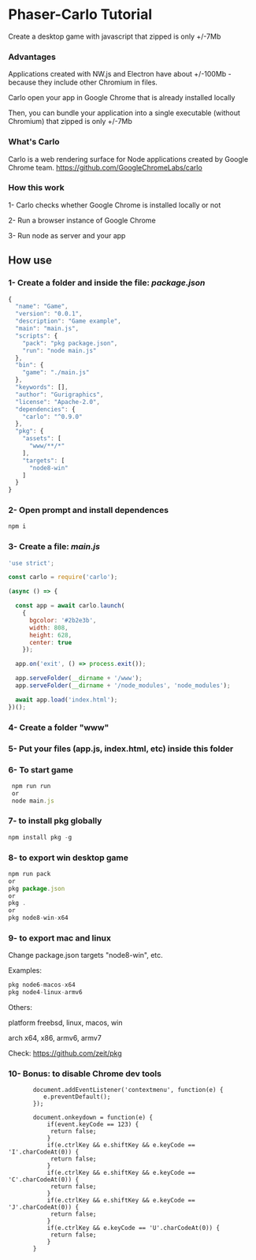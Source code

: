 # Phaser-Carlo Tutorial
Create a desktop game with javascript that zipped is only +/-7Mb

### Advantages
Applications created with NW.js and Electron have about +/-100Mb - because they include other Chromium in files.

Carlo open your app in Google Chrome that is already installed locally

Then, you can bundle your application into a single executable (without Chromium) that zipped is only +/-7Mb

### What's Carlo
Carlo is a web rendering surface for Node applications created by Google Chrome team.
https://github.com/GoogleChromeLabs/carlo

### How this work
1- Carlo checks whether Google Chrome is installed locally or not

2- Run a browser instance of Google Chrome

3- Run node as server and your app

## How use

### 1- Create a folder and inside the file: *package.json*
```Javascript
{
  "name": "Game",
  "version": "0.0.1",
  "description": "Game example",
  "main": "main.js",
  "scripts": {
    "pack": "pkg package.json", 
    "run": "node main.js"
  },
  "bin": {
    "game": "./main.js"
  },
  "keywords": [],
  "author": "Gurigraphics",
  "license": "Apache-2.0",
  "dependencies": {
    "carlo": "^0.9.0"
  },
  "pkg": {
    "assets": [
      "www/**/*"
    ],
    "targets": [
      "node8-win"
    ]
  }
}
```

### 2- Open prompt and install dependences
```Javascript
npm i
```
### 3- Create a file: *main.js*
```Javascript
'use strict';

const carlo = require('carlo');

(async () => {

  const app = await carlo.launch(
    {
      bgcolor: '#2b2e3b',
      width: 808,
      height: 628,
      center: true
    });

  app.on('exit', () => process.exit());

  app.serveFolder(__dirname + '/www');
  app.serveFolder(__dirname + '/node_modules', 'node_modules');

  await app.load('index.html');
})();
```
### 4- Create a folder "www"

### 5- Put your files (app.js, index.html, etc) inside this folder

### 6- To start game
```Javascript
 npm run run 
 or 
 node main.js
```

### 7- to install pkg globally
```Javascript
npm install pkg -g
```

### 8- to export win desktop game
```Javascript
npm run pack 
or
pkg package.json
or
pkg .
or
pkg node8-win-x64
```

### 9- to export mac and linux

Change package.json targets "node8-win", etc.

Examples:
```Javascript
pkg node6-macos-x64
pkg node4-linux-armv6
```
Others:

platform freebsd, linux, macos, win

arch x64, x86, armv6, armv7

Check: https://github.com/zeit/pkg

### 10- Bonus: to disable Chrome dev tools
 ```
		document.addEventListener('contextmenu', function(e) {
		   e.preventDefault();
		});

		document.onkeydown = function(e) {
			if(event.keyCode == 123) {
			 return false;
			}
			if(e.ctrlKey && e.shiftKey && e.keyCode == 'I'.charCodeAt(0)) {
			 return false;
			}
			if(e.ctrlKey && e.shiftKey && e.keyCode == 'C'.charCodeAt(0)) {
			 return false;
			}
			if(e.ctrlKey && e.shiftKey && e.keyCode == 'J'.charCodeAt(0)) {
			 return false;
			}
			if(e.ctrlKey && e.keyCode == 'U'.charCodeAt(0)) {
			 return false;
			}
		}
```
  
  



